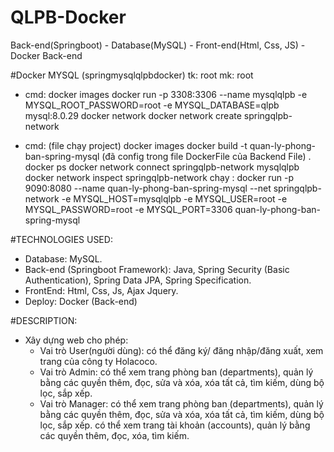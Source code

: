 # QLPB-Docker
Back-end(Springboot) - Database(MySQL) - Front-end(Html, Css, JS) - Docker Back-end

#Docker
MYSQL (springmysqlqlpbdocker)
tk: root
mk: root

- cmd:
	docker images
	docker run -p 3308:3306 --name mysqlqlpb -e MYSQL_ROOT_PASSWORD=root -e MYSQL_DATABASE=qlpb mysql:8.0.29
	docker network 
	docker network create springqlpb-network

- cmd: (file chạy project)
	docker images
	docker build -t quan-ly-phong-ban-spring-mysql (đã config trong file DockerFile của Backend File) .
	docker ps 
	docker network connect springqlpb-network mysqlqlpb
	docker network inspect springqlpb-network 
   chạy :	docker run -p 9090:8080 --name quan-ly-phong-ban-spring-mysql --net springqlpb-network -e MYSQL_HOST=mysqlqlpb -e MYSQL_USER=root -e MYSQL_PASSWORD=root -e MYSQL_PORT=3306 quan-ly-phong-ban-spring-mysql

#TECHNOLOGIES USED:
- Database: MySQL.
- Back-end (Springboot Framework): Java, Spring Security (Basic Authentication), Spring Data JPA, Spring Specification.
- FrontEnd: Html, Css, Js, Ajax Jquery.
- Deploy: Docker (Back-end)

#DESCRIPTION: 
- Xây dựng web cho phép:
	+ Vai trò User(người dùng): có thể đăng ký/ đăng nhập/đăng xuất, xem trang của công ty Holacoco.
	+ Vai trò Admin: có thể xem trang phòng ban (departments), quản lý bằng các quyền thêm, đọc, sửa và xóa, xóa tất cả, tìm kiếm, dùng bộ lọc, sắp xếp.
	+ Vai trò Manager: có thể xem trang phòng ban (departments), quản lý bằng các quyền thêm, đọc, sửa và xóa, xóa tất cả, tìm kiếm, dùng bộ lọc, sắp xếp.
 		           có thể xem trang tài khoản (accounts), quản lý bằng các quyền thêm, đọc, xóa, tìm kiếm.

